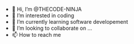 - 👋 Hi, I’m @THECODE-NINJA
- 👀 I’m interested in coding
- 🌱 I’m currently learning software developement
- 💞️ I’m looking to collaborate on ...
- 📫 How to reach me 

<!---
THECODE-NINJA/THECODE-NINJA is a ✨ special ✨ repository because its `README.md` (this file) appears on your GitHub profile.
You can click the Preview link to take a look at your changes.
--->
